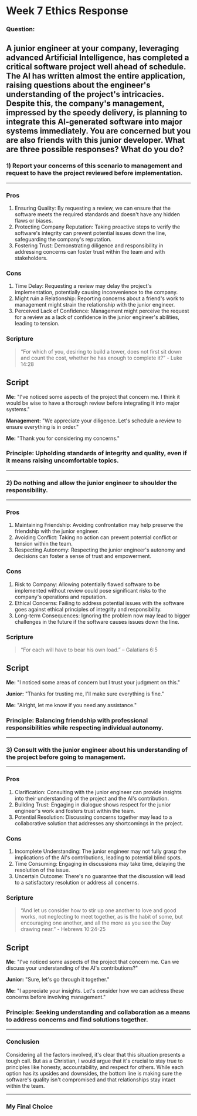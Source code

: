 # Week 7 Ethics Response
### Question:
A junior engineer at your company, leveraging advanced Artificial Intelligence, has completed a critical software project well ahead of schedule. The AI has written almost the entire application, raising questions about the engineer's understanding of the project's intricacies. Despite this, the company's management, impressed by the speedy delivery, is planning to integrate this AI-generated software into major systems immediately. You are concerned but you are also friends with this junior developer. What are three possible responses? What do you do?
---
### 1) Report your concerns of this scenario to management and request to have the project reviewed before implementation.
---
### Pros
1) Ensuring Quality: By requesting a review, we can ensure that the software meets the required standards and doesn't have any hidden flaws or biases.
2) Protecting Company Reputation: Taking proactive steps to verify the software's integrity can prevent potential issues down the line, safeguarding the company's reputation.
3) Fostering Trust: Demonstrating diligence and responsibility in addressing concerns can foster trust within the team and with stakeholders.

### Cons
1) Time Delay: Requesting a review may delay the project's implementation, potentially causing inconvenience to the company.
2) Might ruin a Relationship: Reporting concerns about a friend's work to management might strain the relationship with the junior engineer.
3) Perceived Lack of Confidence: Management might perceive the request for a review as a lack of confidence in the junior engineer's abilities, leading to tension.

### Scripture
>“For which of you, desiring to build a tower, does not first sit down and count the cost, whether he has enough to complete it?” - Luke 14:28
## Script
**Me:** "I've noticed some aspects of the project that concern me. I think it would be wise to have a thorough review before integrating it into major systems."

**Management:** "We appreciate your diligence. Let's schedule a review to ensure everything is in order."

**Me:** "Thank you for considering my concerns."
### Principle: Upholding standards of integrity and quality, even if it means raising uncomfortable topics.
---
### 2) Do nothing and allow the junior engineer to shoulder the responsibility.
---
### Pros
1) Maintaining Friendship: Avoiding confrontation may help preserve the friendship with the junior engineer.
2) Avoiding Conflict: Taking no action can prevent potential conflict or tension within the team.
3) Respecting Autonomy: Respecting the junior engineer's autonomy and decisions can foster a sense of trust and empowerment.

### Cons
1) Risk to Company: Allowing potentially flawed software to be implemented without review could pose significant risks to the company's operations and reputation.
2) Ethical Concerns: Failing to address potential issues with the software goes against ethical principles of integrity and responsibility.
3) Long-term Consequences: Ignoring the problem now may lead to bigger challenges in the future if the software causes issues down the line.

### Scripture
>“For each will have to bear his own load.” – Galatians 6:5
## Script
**Me:** "I noticed some areas of concern but I trust your judgment on this."

**Junior:** "Thanks for trusting me, I'll make sure everything is fine."

**Me:** "Alright, let me know if you need any assistance."
### Principle: Balancing friendship with professional responsibilities while respecting individual autonomy.
---
### 3) Consult with the junior engineer about his understanding of the project before going to management.
---
### Pros
1) Clarification: Consulting with the junior engineer can provide insights into their understanding of the project and the AI's contribution.
2) Building Trust: Engaging in dialogue shows respect for the junior engineer's work and fosters trust within the team.
3) Potential Resolution: Discussing concerns together may lead to a collaborative solution that addresses any shortcomings in the project.

### Cons
1) Incomplete Understanding: The junior engineer may not fully grasp the implications of the AI's contributions, leading to potential blind spots.
2) Time Consuming: Engaging in discussions may take time, delaying the resolution of the issue.
3) Uncertain Outcome: There's no guarantee that the discussion will lead to a satisfactory resolution or address all concerns.

### Scripture
>“And let us consider how to stir up one another to love and good works, not neglecting to meet together, as is the habit of some, but encouraging one another, and all the more as you see the Day drawing near.” - Hebrews 10:24-25
## Script
**Me:** "I've noticed some aspects of the project that concern me. Can we discuss your understanding of the AI's contributions?"

**Junior:** "Sure, let's go through it together."

**Me:** "I appreciate your insights. Let's consider how we can address these concerns before involving management."
### Principle: Seeking understanding and collaboration as a means to address concerns and find solutions together.

---
### **Conclusion**
Considering all the factors involved, it's clear that this situation presents a tough call. But as a Christian, I would argue that it's crucial to stay true to principles like honesty, accountability, and respect for others.
While each option has its upsides and downsides, the bottom line is making sure the software's quality isn't compromised and that relationships stay intact within the team.

---
### **My Final Choice**

